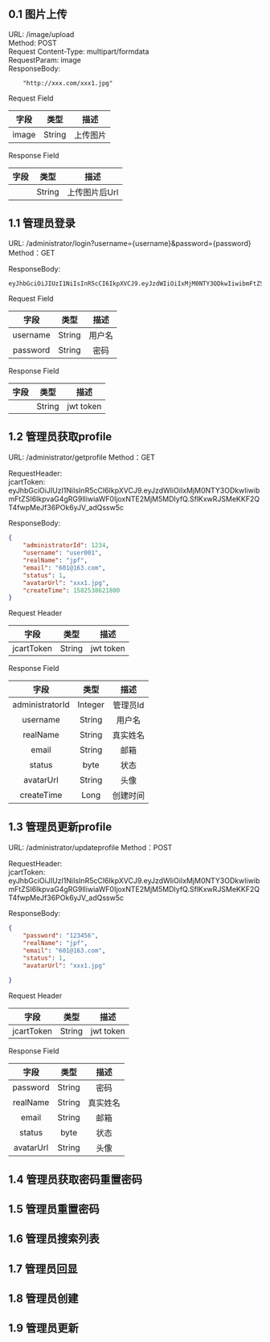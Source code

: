 ## 0.1 图片上传

URL: /image/upload  
Method: POST  
Request Content-Type: multipart/formdata  
RequestParam: image  
ResponseBody:  
```
    "http://xxx.com/xxx1.jpg"

```


Request Field  

| 字段     |     类型 |   描述   | 
| :--------------: | :--------:| :------: |
| image   | String   | 上传图片    |

Response Field  

| 字段     |     类型 |   描述   | 
| :--------------: | :--------:| :------: |
|    | String   | 上传图片后Url    |


## 1.1 管理员登录

URL: /administrator/login?username={username}&password={password}  
Method：GET  

ResponseBody:  
```
eyJhbGciOiJIUzI1NiIsInR5cCI6IkpXVCJ9.eyJzdWIiOiIxMjM0NTY3ODkwIiwibmFtZSI6IkpvaG4gRG9lIiwiaWF0IjoxNTE2MjM5MDIyfQ.SflKxwRJSMeKKF2QT4fwpMeJf36POk6yJV_adQssw5c

```

Request Field  

| 字段     |     类型 |   描述   | 
| :--------------: | :--------:| :------: |
| username   | String   | 用户名    |
| password   | String   | 密码    |


Response Field  

| 字段     |     类型 |   描述   | 
| :--------------: | :--------:| :------: |
|    | String   | jwt token    |



## 1.2 管理员获取profile

URL: /administrator/getprofile
Method：GET  

RequestHeader:  
jcartToken: eyJhbGciOiJIUzI1NiIsInR5cCI6IkpXVCJ9.eyJzdWIiOiIxMjM0NTY3ODkwIiwibmFtZSI6IkpvaG4gRG9lIiwiaWF0IjoxNTE2MjM5MDIyfQ.SflKxwRJSMeKKF2QT4fwpMeJf36POk6yJV_adQssw5c


ResponseBody:  
```json
{
    "administratorId": 1234,
    "username": "user001",
    "realName": "jpf",
    "email": "601@163.com",
    "status": 1,
    "avatarUrl": "xxx1.jpg",
    "createTime": 1582538621800
}

```

Request Header  

| 字段     |     类型 |   描述   | 
| :--------------: | :--------:| :------: |
| jcartToken   | String   | jwt token    |



Response Field  

| 字段     |     类型 |   描述   | 
| :--------------: | :--------:| :------: |
|  administratorId  | Integer   | 管理员Id    |
|  username  | String   | 用户名    |
|  realName  | String   | 真实姓名    |
|  email  | String   | 邮箱    |
|  status  | byte   | 状态    |
|  avatarUrl  | String   | 头像    |
|  createTime  | Long   | 创建时间    |


## 1.3 管理员更新profile

URL: /administrator/updateprofile
Method：POST  

RequestHeader:  
jcartToken: eyJhbGciOiJIUzI1NiIsInR5cCI6IkpXVCJ9.eyJzdWIiOiIxMjM0NTY3ODkwIiwibmFtZSI6IkpvaG4gRG9lIiwiaWF0IjoxNTE2MjM5MDIyfQ.SflKxwRJSMeKKF2QT4fwpMeJf36POk6yJV_adQssw5c


ResponseBody:  
```json
{
    "password": "123456",
    "realName": "jpf",
    "email": "601@163.com",
    "status": 1,
    "avatarUrl": "xxx1.jpg"
    
}

```

Request Header  

| 字段     |     类型 |   描述   | 
| :--------------: | :--------:| :------: |
| jcartToken   | String   | jwt token    |



Response Field  

| 字段     |     类型 |   描述   | 
| :--------------: | :--------:| :------: |
|  password  | String   | 密码    |
|  realName  | String   | 真实姓名    |
|  email  | String   | 邮箱    |
|  status  | byte   | 状态    |
|  avatarUrl  | String   | 头像    |

## 1.4 管理员获取密码重置密码

## 1.5 管理员重置密码

## 1.6 管理员搜索列表

## 1.7 管理员回显

## 1.8 管理员创建

## 1.9 管理员更新